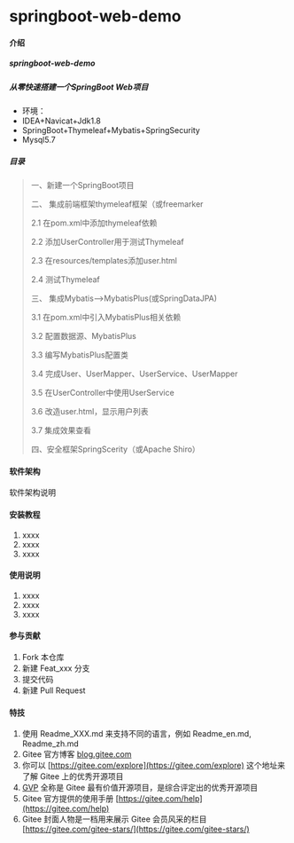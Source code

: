# springboot-web-demo

#### 介绍
##### springboot-web-demo
##### 从零快速搭建一个SpringBoot Web项目
- 环境：
- IDEA+Navicat+Jdk1.8
- SpringBoot+Thymeleaf+Mybatis+SpringSecurity
- Mysql5.7
##### 目录
> 一、新建一个SpringBoot项目
> 
> 二、 集成前端框架thymeleaf框架（或freemarker
> 
> 2.1 在pom.xml中添加thymeleaf依赖
> 
> 2.2 添加UserController用于测试Thymeleaf
> 
> 2.3 在resources/templates添加user.html
> 
> 2.4 测试Thymeleaf
> 
> 三、 集成Mybatis-->MybatisPlus(或SpringDataJPA)
> 
> 3.1 在pom.xml中引入MybatisPlus相关依赖	
> 
> 3.2 配置数据源、MybatisPlus	
> 
> 3.3 编写MybatisPlus配置类	
> 
> 3.4 完成User、UserMapper、UserService、UserMapper
> 
> 3.5 在UserController中使用UserService	
> 
> 3.6 改造user.html，显示用户列表
> 
> 3.7 集成效果查看	
> 
> 四、安全框架SpringScerity（或Apache Shiro）	
> 

#### 软件架构
软件架构说明



#### 安装教程

1.  xxxx
2.  xxxx
3.  xxxx

#### 使用说明

1.  xxxx
2.  xxxx
3.  xxxx

#### 参与贡献

1.  Fork 本仓库
2.  新建 Feat_xxx 分支
3.  提交代码
4.  新建 Pull Request


#### 特技

1.  使用 Readme\_XXX.md 来支持不同的语言，例如 Readme\_en.md, Readme\_zh.md
2.  Gitee 官方博客 [blog.gitee.com](https://blog.gitee.com)
3.  你可以 [https://gitee.com/explore](https://gitee.com/explore) 这个地址来了解 Gitee 上的优秀开源项目
4.  [GVP](https://gitee.com/gvp) 全称是 Gitee 最有价值开源项目，是综合评定出的优秀开源项目
5.  Gitee 官方提供的使用手册 [https://gitee.com/help](https://gitee.com/help)
6.  Gitee 封面人物是一档用来展示 Gitee 会员风采的栏目 [https://gitee.com/gitee-stars/](https://gitee.com/gitee-stars/)
